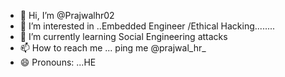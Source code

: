 - 👋 Hi, I’m @Prajwalhr02
- 👀 I’m interested in ..Embedded Engineer /Ethical Hacking........
- 🌱 I’m currently learning Social Engineering attacks 
- 📫 How to reach me ... ping me @prajwal_hr_
- 😄 Pronouns: ...HE
  

<!---
Prajwalhr02/Prajwalhr02 is a ✨ special ✨ repository because its `README.md` (this file) appears on your GitHub profile.
You can click the Preview link to take a look at your changes.
--->
